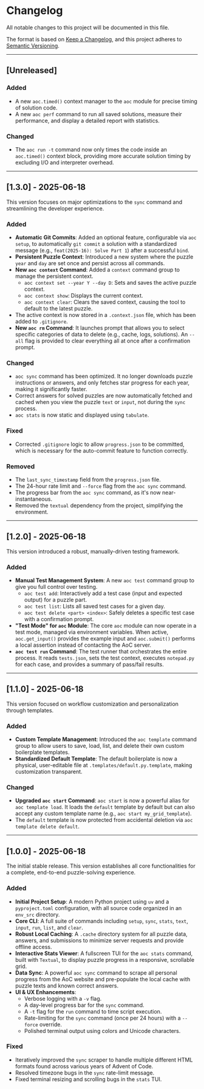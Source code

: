 # Changelog

All notable changes to this project will be documented in this file.

The format is based on [Keep a Changelog](https://keepachangelog.com/en/1.0.0/),
and this project adheres to [Semantic Versioning](https://semver.org/spec/v2.0.0.html).

---

## [Unreleased]

### Added
- A new `aoc.timed()` context manager to the `aoc` module for precise timing of solution code.
- A new `aoc perf` command to run all saved solutions, measure their performance, and display a detailed report with statistics.

### Changed
- The `aoc run -t` command now only times the code inside an `aoc.timed()` context block, providing more accurate solution timing by excluding I/O and interpreter overhead.

---

## [1.3.0] - 2025-06-18

This version focuses on major optimizations to the `sync` command and streamlining the developer experience.

### Added
- **Automatic Git Commits**: Added an optional feature, configurable via `aoc setup`, to automatically `git commit` a solution with a standardized message (e.g., `feat(2025-16): Solve Part 1`) after a successful `bind`.
- **Persistent Puzzle Context**: Introduced a new system where the puzzle `year` and `day` are set once and persist across all commands.
- **New `aoc context` Command**: Added a `context` command group to manage the persistent context.
  - `aoc context set --year Y --day D`: Sets and saves the active puzzle context.
  - `aoc context show`: Displays the current context.
  - `aoc context clear`: Clears the saved context, causing the tool to default to the latest puzzle.
- The active context is now stored in a `.context.json` file, which has been added to `.gitignore`.
- **New `aoc rm` Command**: It launches prompt that allows you to select specific categories of data to delete (e.g., cache, logs, solutions). An `--all` flag is provided to clear everything all at once after a confirmation prompt.

### Changed
- `aoc sync` command has been optimized. It no longer downloads puzzle instructions or answers, and only fetches star progress for each year, making it significantly faster.
- Correct answers for solved puzzles are now automatically fetched and cached when you view the puzzle `text` or `input`, not during the `sync` process.
- `aoc stats` is now static and displayed using `tabulate`.

### Fixed
- Corrected `.gitignore` logic to allow `progress.json` to be committed, which is necessary for the auto-commit feature to function correctly.

### Removed
- The `last_sync_timestamp` field from the `progress.json` file.
- The 24-hour rate limit and `--force` flag from the `aoc sync` command.
- The progress bar from the `aoc sync` command, as it's now near-instantaneous.
- Removed the `textual` dependency from the project, simplifying the environment.

---

## [1.2.0] - 2025-06-18

This version introduced a robust, manually-driven testing framework.

### Added
- **Manual Test Management System**: A new `aoc test` command group to give you full control over testing.
  - `aoc test add`: Interactively add a test case (input and expected output) for a puzzle part.
  - `aoc test list`: Lists all saved test cases for a given day.
  - `aoc test delete <part> <index>`: Safely deletes a specific test case with a confirmation prompt.
- **"Test Mode" for `aoc` Module**: The core `aoc` module can now operate in a test mode, managed via environment variables. When active, `aoc.get_input()` provides the example input and `aoc.submit()` performs a local assertion instead of contacting the AoC server.
- **`aoc test run` Command**: The test runner that orchestrates the entire process. It reads `tests.json`, sets the test context, executes `notepad.py` for each case, and provides a summary of pass/fail results.

---

## [1.1.0] - 2025-06-18

This version focused on workflow customization and personalization through templates.

### Added
- **Custom Template Management**: Introduced the `aoc template` command group to allow users to save, load, list, and delete their own custom boilerplate templates.
- **Standardized Default Template**: The default boilerplate is now a physical, user-editable file at `.templates/default.py.template`, making customization transparent.

### Changed
- **Upgraded `aoc start` Command**: `aoc start` is now a powerful alias for `aoc template load`. It loads the `default` template by default but can also accept any custom template name (e.g., `aoc start my_grid_template`).
- The `default` template is now protected from accidental deletion via `aoc template delete default`.

---

## [1.0.0] - 2025-06-18

The initial stable release. This version establishes all core functionalities for a complete, end-to-end puzzle-solving experience.

### Added
- **Initial Project Setup**: A modern Python project using `uv` and a `pyproject.toml` configuration, with all source code organized in an `env_src` directory.
- **Core CLI**: A full suite of commands including `setup`, `sync`, `stats`, `text`, `input`, `run`, `list`, and `clear`.
- **Robust Local Caching**: A `.cache` directory system for all puzzle data, answers, and submissions to minimize server requests and provide offline access.
- **Interactive Stats Viewer**: A fullscreen TUI for the `aoc stats` command, built with `Textual`, to display puzzle progress in a responsive, scrollable grid.
- **Data Sync**: A powerful `aoc sync` command to scrape all personal progress from the AoC website and pre-populate the local cache with puzzle texts and known correct answers.
- **UI & UX Enhancements**:
  - Verbose logging with a `-v` flag.
  - A day-level progress bar for the `sync` command.
  - A `-t` flag for the `run` command to time script execution.
  - Rate-limiting for the `sync` command (once per 24 hours) with a `--force` override.
  - Polished terminal output using colors and Unicode characters.

### Fixed
- Iteratively improved the `sync` scraper to handle multiple different HTML formats found across various years of Advent of Code.
- Resolved timezone bugs in the `sync` rate-limit message.
- Fixed terminal resizing and scrolling bugs in the `stats` TUI.
